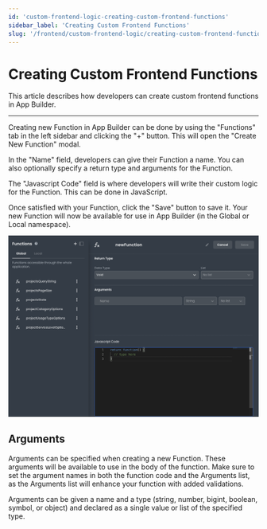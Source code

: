 ```yaml
---
id: 'custom-frontend-logic-creating-custom-frontend-functions'
sidebar_label: 'Creating Custom Frontend Functions'
slug: '/frontend/custom-frontend-logic/creating-custom-frontend-functions'
---
```


# Creating Custom Frontend Functions

This article describes how developers can create custom frontend functions in App Builder.

___

Creating new Function in App Builder can be done by using the "Functions" tab in the left sidebar and clicking the "+" button. This will open the "Create New Function" modal.

In the "Name" field, developers can give their Function a name. You can also optionally specify a return type and arguments for the Function.

The "Javascript Code" field is where developers will write their custom logic for the Function. This can be done in JavaScript.

Once satisfied with your Function, click the "Save" button to save it. Your new Function will now be available for use in App Builder (in the Global or Local namespace).

![Create a new Function in App Builder](./_images/ab-custom-frontend-logic-creating-custom-frontend-functions-1.png)

## Arguments

Arguments can be specified when creating a new Function. These arguments will be available to use in the body of the function. Make sure to set the argument names in both the function code and the Arguments list, as the Arguments list will enhance your function with added validations.

Arguments can be given a name and a type (string, number, bigint, boolean, symbol, or object) and declared as a single value or list of the specified type. 

